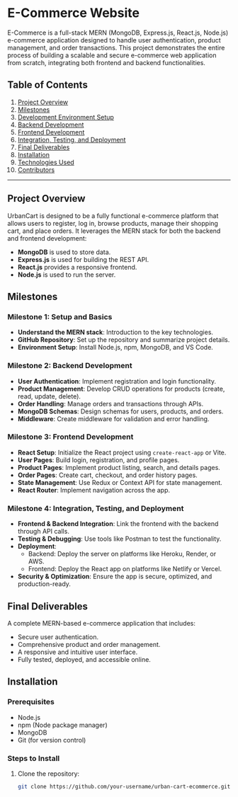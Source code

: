 # E-Commerce Website

E-Commerce is a full-stack MERN (MongoDB, Express.js, React.js, Node.js) e-commerce application designed to handle user authentication, product management, and order transactions. This project demonstrates the entire process of building a scalable and secure e-commerce web application from scratch, integrating both frontend and backend functionalities.

## Table of Contents

1. [Project Overview](#project-overview)
2. [Milestones](#milestones)
3. [Development Environment Setup](#development-environment-setup)
4. [Backend Development](#backend-development)
5. [Frontend Development](#frontend-development)
6. [Integration, Testing, and Deployment](#integration-testing-and-deployment)
7. [Final Deliverables](#final-deliverables)
8. [Installation](#installation)
9. [Technologies Used](#technologies-used)
10. [Contributors](#contributors)

---

## Project Overview

UrbanCart is designed to be a fully functional e-commerce platform that allows users to register, log in, browse products, manage their shopping cart, and place orders. It leverages the MERN stack for both the backend and frontend development:

- **MongoDB** is used to store data.
- **Express.js** is used for building the REST API.
- **React.js** provides a responsive frontend.
- **Node.js** is used to run the server.

## Milestones

### Milestone 1: Setup and Basics

- **Understand the MERN stack**: Introduction to the key technologies.
- **GitHub Repository**: Set up the repository and summarize project details.
- **Environment Setup**: Install Node.js, npm, MongoDB, and VS Code.

### Milestone 2: Backend Development

- **User Authentication**: Implement registration and login functionality.
- **Product Management**: Develop CRUD operations for products (create, read, update, delete).
- **Order Handling**: Manage orders and transactions through APIs.
- **MongoDB Schemas**: Design schemas for users, products, and orders.
- **Middleware**: Create middleware for validation and error handling.

### Milestone 3: Frontend Development

- **React Setup**: Initialize the React project using `create-react-app` or Vite.
- **User Pages**: Build login, registration, and profile pages.
- **Product Pages**: Implement product listing, search, and details pages.
- **Order Pages**: Create cart, checkout, and order history pages.
- **State Management**: Use Redux or Context API for state management.
- **React Router**: Implement navigation across the app.

### Milestone 4: Integration, Testing, and Deployment

- **Frontend & Backend Integration**: Link the frontend with the backend through API calls.
- **Testing & Debugging**: Use tools like Postman to test the functionality.
- **Deployment**:
  - Backend: Deploy the server on platforms like Heroku, Render, or AWS.
  - Frontend: Deploy the React app on platforms like Netlify or Vercel.
- **Security & Optimization**: Ensure the app is secure, optimized, and production-ready.

## Final Deliverables

A complete MERN-based e-commerce application that includes:

- Secure user authentication.
- Comprehensive product and order management.
- A responsive and intuitive user interface.
- Fully tested, deployed, and accessible online.

## Installation

### Prerequisites

- Node.js
- npm (Node package manager)
- MongoDB
- Git (for version control)

### Steps to Install

1. Clone the repository:
   ```bash
   git clone https://github.com/your-username/urban-cart-ecommerce.git
   ```
